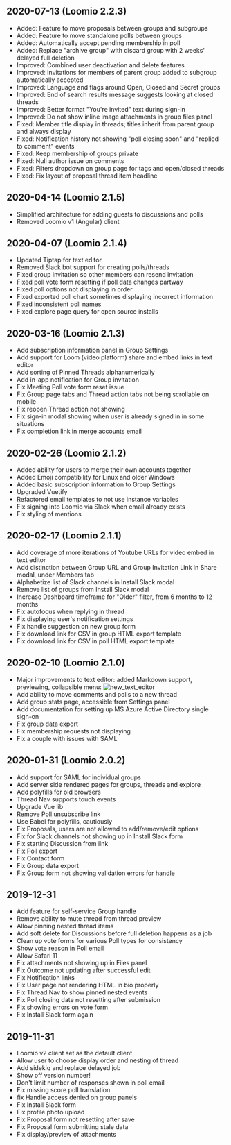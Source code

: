 ## 2020-07-13 (Loomio 2.2.3)
- Added: Feature to move proposals between groups and subgroups
- Added: Feature to move standalone polls between groups
- Added: Automatically accept pending membership in poll
- Added: Replace "archive group" with discard group with 2 weeks' delayed full deletion
- Improved: Combined user deactivation and delete features
- Improved: Invitations for members of parent group added to subgroup automatically accepted
- Improved: Language and flags around Open, Closed and Secret groups
- Improved: End of search results message suggests looking at closed threads
- Improved: Better format "You're invited" text during sign-in
- Improved: Do not show inline image attachments in group files panel
- Fixed: Member title display in threads; titles inherit from parent group and always display
- Fixed: Notification history not showing "poll closing soon" and "replied to comment" events
- Fixed: Keep membership of groups private
- Fixed: Null author issue on comments
- Fixed: Filters dropdown on group page for tags and open/closed threads
- Fixed: Fix layout of proposal thread item headline

## 2020-04-14 (Loomio 2.1.5)

- Simplified architecture for adding guests to discussions and polls
- Removed Loomio v1 (Angular) client


## 2020-04-07 (Loomio 2.1.4)

- Updated Tiptap for text editor
- Removed Slack bot support for creating polls/threads
- Fixed group invitation so other members can resend invitation
- Fixed poll vote form resetting if poll data changes partway
- Fixed poll options not displaying in order
- Fixed exported poll chart sometimes displaying incorrect information
- Fixed inconsistent poll names
- Fixed explore page query for open source installs

## 2020-03-16 (Loomio 2.1.3)

- Add subscription information panel in Group Settings
- Add support for Loom (video platform) share and embed links in text editor
- Add sorting of Pinned Threads alphanumerically
- Add in-app notification for Group invitation
- Fix Meeting Poll vote form reset issue
- Fix Group page tabs and Thread action tabs not being scrollable on mobile
- Fix reopen Thread action not showing
- Fix sign-in modal showing when user is already signed in in some situations
- Fix completion link in merge accounts email

## 2020-02-26 (Loomio 2.1.2)

- Added ability for users to merge their own accounts together
- Added Emoji compatibility for Linux and older Windows
- Added basic subscription information to Group Settings
- Upgraded Vuetify
- Refactored email templates to not use instance variables
- Fix signing into Loomio via Slack when email already exists
- Fix styling of mentions

## 2020-02-17 (Loomio 2.1.1)

- Add coverage of more iterations of Youtube URLs for video embed in text editor
- Add distinction between Group URL and Group Invitation Link in Share modal, under Members tab
- Alphabetize list of Slack channels in Install Slack modal
- Remove list of groups from Install Slack modal
- Increase Dashboard timeframe for "Older" filter, from 6 months to 12 months
- Fix autofocus when replying in thread
- Fix displaying user's notification settings
- Fix handle suggestion on new group form
- Fix download link for CSV in group HTML export template
- Fix download link for CSV in poll HTML export template

## 2020-02-10 (Loomio 2.1.0)
- Major improvements to text editor: added Markdown support, previewing, collapsible menu:
![new_text_editor](https://user-images.githubusercontent.com/10443269/74111288-73809280-4bf8-11ea-858b-1123226a05a3.gif)
- Add ability to move comments and polls to a new thread
- Add group stats page, accessible from Settings panel
- Add documentation for setting up MS Azure Active Directory single sign-on
- Fix group data export
- Fix membership requests not displaying
- Fix a couple with issues with SAML

## 2020-01-31 (Loomio 2.0.2)
- Add support for SAML for individual groups
- Add server side rendered pages for groups, threads and explore
- Add polyfills for old browsers
- Thread Nav supports touch events
- Upgrade Vue lib
- Remove Poll unsubscribe link
- Use Babel for polyfills, cautiously
- Fix Proposals, users are not allowed to add/remove/edit options
- Fix for Slack channels not showing up in Install Slack form
- Fix starting Discussion from link
- Fix Poll export
- Fix Contact form
- Fix Group data export
- Fix Group form not showing validation errors for handle

## 2019-12-31
- Add feature for self-service Group handle
- Remove ability to mute thread from thread preview
- Allow pinning nested thread items
- Add soft delete for Discussions before full deletion happens as a job
- Clean up vote forms for various Poll types for consistency
- Show vote reason in Poll email
- Allow Safari 11
- Fix attachments not showing up in Files panel
- Fix Outcome not updating after successful edit
- Fix Notification links
- Fix User page not rendering HTML in bio properly
- Fix Thread Nav to show pinned nested events
- Fix Poll closing date not resetting after submission
- Fix showing errors on vote form
- Fix Install Slack form again

## 2019-11-31
- Loomio v2 client set as the default client
- Allow user to choose display order and nesting of thread
- Add sidekiq and replace delayed job
- Show off version number!
- Don't limit number of responses shown in poll email
- Fix missing score poll translation
- fix Handle access denied on group panels
- Fix Install Slack form
- Fix profile photo upload
- Fix Proposal form not resetting after save
- Fix Proposal form submitting stale data
- Fix display/preview of attachments
